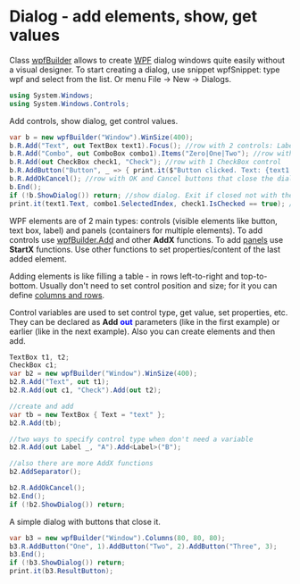 # Dialog - add elements, show, get values
Class <a href='/api/Au.wpfBuilder.html'>wpfBuilder</a> allows to create <a href='https://www.google.com/search?q=WPF'>WPF</a> dialog windows quite easily without a visual designer. To start creating a dialog, use snippet wpfSnippet: type wpf and select from the list. Or menu File -> New -> Dialogs.

```csharp
using System.Windows;
using System.Windows.Controls;
```

Add controls, show dialog, get control values.

```csharp
var b = new wpfBuilder("Window").WinSize(400);
b.R.Add("Text", out TextBox text1).Focus(); //row with 2 controls: Label and TextBox; also makes the TextBox focused
b.R.Add("Combo", out ComboBox combo1).Items("Zero|One|Two"); //row with 2 controls too; also adds 3 items to the ComboBox
b.R.Add(out CheckBox check1, "Check"); //row with 1 CheckBox control
b.R.AddButton("Button", _ => { print.it($"Button clicked. Text: {text1.Text}"); }); //row with 1 Button control. When clicked, print text1 value.
b.R.AddOkCancel(); //row with OK and Cancel buttons that close the dialog
b.End();
if (!b.ShowDialog()) return; //show dialog. Exit if closed not with the OK button.
print.it(text1.Text, combo1.SelectedIndex, check1.IsChecked == true); //get control values
```

WPF elements are of 2 main types: controls (visible elements like button, text box, label) and panels (containers for multiple elements). To add controls use <a href='/api/Au.wpfBuilder.Add.html'>wpfBuilder.Add</a> and other <b>AddX</b> functions. To add <a href='Dialog - panels, group box.md'>panels</a> use <b>StartX</b> functions. Use other functions to set properties/content of the last added element.

Adding elements is like filling a table - in rows left-to-right and top-to-bottom. Usually don't need to set control position and size; for it you can define <a href='Dialog - columns, rows.md'>columns and rows</a>.

Control variables are used to set control type, get value, set properties, etc. They can be declared as <b>Add</b> <span style='color:#00f;font-weight:bold'>out</span> parameters (like in the first example) or earlier (like in the next example). Also you can create elements and then add.

```csharp
TextBox t1, t2;
CheckBox c1;
var b2 = new wpfBuilder("Window").WinSize(400);
b2.R.Add("Text", out t1);
b2.R.Add(out c1, "Check").Add(out t2);

//create and add
var tb = new TextBox { Text = "text" };
b2.R.Add(tb);

//two ways to specify control type when don't need a variable
b2.R.Add(out Label _, "A").Add<Label>("B");

//also there are more AddX functions
b2.AddSeparator();

b2.R.AddOkCancel();
b2.End();
if (!b2.ShowDialog()) return;
```

A simple dialog with buttons that close it.

```csharp
var b3 = new wpfBuilder("Window").Columns(80, 80, 80);
b3.R.AddButton("One", 1).AddButton("Two", 2).AddButton("Three", 3);
b3.End();
if (!b3.ShowDialog()) return;
print.it(b3.ResultButton);
```

